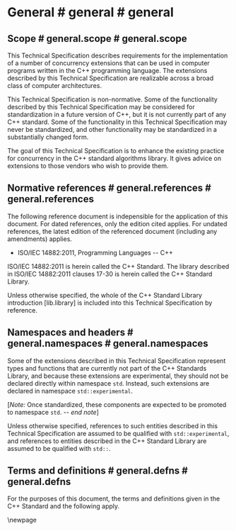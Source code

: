 <!--
1) executor class is defines in std::experimental

-->

# General # general # general

## Scope # general.scope # general.scope

This Technical Specification describes requirements for the implementation of a
number of concurrency extensions that can be used in computer programs written
in the C++ programming language. The extensions described by this Technical
Specification are realizable across a broad class of computer architectures.

This Technical Specification is non-normative. Some of the functionality
described by this Technical Specification may be considered for standardization
in a future version of C++, but it is not currently part of any C++ standard.
Some of the functionality in this Technical Specification may never be
standardized, and other functionality may be standardized in a substantially
changed form.

The goal of this Technical Specification is to enhance the existing practice for
concurrency in the C++ standard algorithms library. It gives advice on
extensions to those vendors who wish to provide them.

## Normative references # general.references # general.references

The following reference document is indepensible for the application of this
document. For dated references, only the edition cited applies. For undated
references, the latest edition of the referenced document (including any
amendments) applies.

* ISO/IEC 14882:2011, Programming Languages -- C++

ISO/IEC 14882:2011 is herein called the C++ Standard. The library described in
ISO/IEC 14882:2011 clauses 17-30 is herein called the C++ Standard Library. 

Unless otherwise specified, the whole of the C++ Standard Library introduction
[lib.library] is included into this Technical Specification by reference.

## Namespaces and headers # general.namespaces # general.namespaces

Some of the extensions described in this Technical Specification represent types
and functions that are currently not part of the C++ Standards Library, and
because these extensions are experimental, they should not be declared directly
within namespace `std`. Instead, such extensions are declared in namespace
`std::experimental`.

[*Note:* Once standardized, these components are expected to be promoted to
namespace `std`. -- *end note*]

Unless otherwise specified, references to such entities described in this
Technical Specification are assumed to be qualified with
`std::experimental`, and references to entities described in the
C++ Standard Library are assumed to be qualified with `std::`.

## Terms and definitions # general.defns # general.defns

For the purposes of this document, the terms and definitions given in the C++
Standard and the following apply.

\newpage
